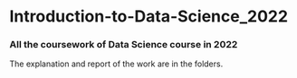 # Introduction-to-Data-Science_2022
### All the coursework of Data Science course in 2022
The explanation and report of the work are in the folders.
